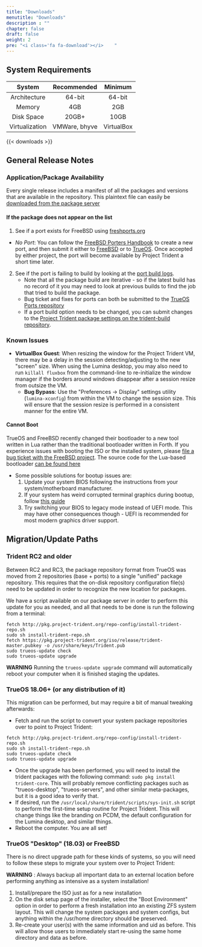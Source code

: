 ```yaml
---
title: "Downloads"
menutitle: "Downloads"
description : ""
chapter: false
draft: false
weight: 2
pre: "<i class='fa fa-download'></i>	"
---
```


## System Requirements
|System|Recommended|Minimum |
|:--:|:--------------------:|:--------------:|
|Architecture| 64-bit | 64-bit |
| Memory | 4GB | 2GB |
|Disk Space| 20GB+ | 10GB |
|Virtualization| VMWare, bhyve | VirtualBox |


{{< downloads >}}


## General Release Notes
### Application/Package Availability
Every single release includes a manifest of all the packages and versions that are available in the repository.
This plaintext file can easily be [downloaded from the package server](http://pkg.project-trident.org/iso/release/pkg.list)

#### If the package does not appear on the list
1. See if a port exists for FreeBSD using [freshports.org](https://www.freshports.org)
  * *No Port*: You can follow the [FreeBSD Porters Handbook](https://www.freebsd.org/doc/en/books/porters-handbook/) to create a new port, and then submit it either to [FreeBSD](https://bugs.freebsd.org/bugzilla/) or to [TrueOS](https://github.com/trueos/trueos-ports). Once accepted by either project, the port will become available by Project Trident a short time later.
2. See if the port is failing to build by looking at the [port build logs](https://builds.ixsystems.com/poseidon/jail.html?mastername=trident-master-current).
   * Note that all the package build are iterative - so if the latest build has no record of it you may need to look at previous builds to find the job that tried to build the package.
   * Bug ticket and fixes for ports can both be submitted to the [TrueOS Ports repository](https://github.com/trueos/trueos-ports)
   * If a port build option needs to be changed, you can submit changes to the [Project Trident package settings on the trident-build repository](https://github.com/project-trident/trident-build/blob/master/trident-master.json).

### Known Issues
* **VirtualBox Guest**: When resizing the window for the Project Trident VM, there may be a delay in the session detecting/adjusting to the new "screen" size. When using the Lumina desktop, you may also need to run `killall fluxbox` from the command-line to re-initialize the window manager if the borders around windows disappear after a session resize from outsize the VM.
   * **Bug Bypass**: Use the "Preferences -> Display" settings utility (`lumina-xconfig`) from within the VM to change the session size. This will ensure that the session resize is performed in a consistent manner for the entire VM.

#### Cannot Boot
TrueOS and FreeBSD recently changed their bootloader to a new tool written in Lua rather than the traditional bootloader written in Forth. If you experience issues with booting the ISO or the installed system, please [file a bug ticket with the FreeBSD project](https://bugs.freebsd.org). The source code for the Lua-based bootloader [can be found here](https://github.com/trueos/trueos/tree/trueos-master/stand)

* Some possible solutions for bootup issues are:
   1. Update your system BIOS following the instructions from your system/motherboard manufacturer.
   2. If your system has weird corrupted terminal graphics during bootup, follow [this guide](https://github.com/trueos/trueos/wiki/UEFI-Resolution)
   3. Try switching your BIOS to legacy mode instead of UEFI mode. This may have other consequences though - UEFI is recommended for most modern graphics driver support.


## Migration/Update Paths
### Trident RC2 and older
Between RC2 and RC3, the package repository format from TrueOS was moved from 2 repositories (base + ports) to a single "unified" package repository. This requires that the on-disk repository configuration file(s) need to be updated in order to recognize the new location for packages.

We have a script available on our package server in order to perform this update for you as needed, and all that needs to be done is run the following from a terminal:

```
fetch http://pkg.project-trident.org/repo-config/install-trident-repo.sh
sudo sh install-trident-repo.sh
fetch https://pkg.project-trident.org/iso/release/trident-master.pubkey -o /usr/share/keys/Trident.pub
sudo trueos-update check
sudo trueos-update upgrade
```
**WARNING** Running the `trueos-update upgrade` command will automatically reboot your computer when it is finished staging the updates.


### TrueOS 18.06+ (or any distribution of it)
This migration can be performed, but may require a bit of manual tweaking afterwards:

* Fetch and run the script to convert your system package repositories over to point to Project Trident:

```
fetch http://pkg.project-trident.org/repo-config/install-trident-repo.sh
sudo sh install-trident-repo.sh
sudo trueos-update check
sudo trueos-update upgrade
```
* Once the upgrade has been performed, you will need to install the trident packages with the following command: `sudo pkg install trident-core`. This will probably remove conflicting packages such as "trueos-desktop", "trueos-servers", and other similar meta-packages, but it is a good idea to verify that.
* If desired, run the `/usr/local/share/trident/scripts/sys-init.sh` script to perform the first-time setup routine for Project Trident. This will change things like the branding on PCDM, the default configuration for the Lumina desktop, and similar things.
* Reboot the computer. You are all set!

### TrueOS "Desktop" (18.03) or FreeBSD
There is no direct upgrade path for these kinds of systems, so you will need to follow these steps to migrate your system over to Project Trident:

**WARNING** : Always backup all important data to an external location before performing anything as intensive as a system installation!

1. Install/prepare the ISO just as for a new installation
2. On the disk setup page of the installer, select the "Boot Environment" option in order to perform a fresh installation into an existing ZFS system layout. This will change the system packages and system configs, but anything within the /usr/home directory should be preserved.
3. Re-create your user(s) with the same information and uid as before. This will allow those users to immediately start re-using the same home directory and data as before.
